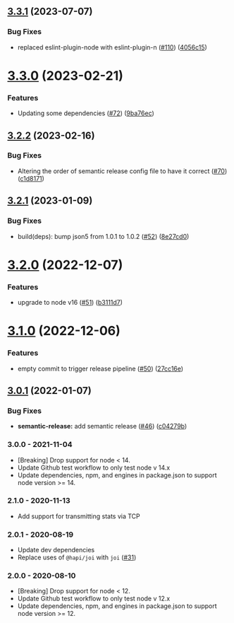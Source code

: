 ## [3.3.1](https://github.com/expediagroup/service-client-statsd/compare/v3.3.0...v3.3.1) (2023-07-07)


### Bug Fixes

* replaced eslint-plugin-node with eslint-plugin-n ([#110](https://github.com/expediagroup/service-client-statsd/issues/110)) ([4056c15](https://github.com/expediagroup/service-client-statsd/commit/4056c1512036419defd2c666903d679e3a7259a7))

# [3.3.0](https://github.com/expediagroup/service-client-statsd/compare/v3.2.2...v3.3.0) (2023-02-21)


### Features

* Updating some dependencies ([#72](https://github.com/expediagroup/service-client-statsd/issues/72)) ([9ba76ec](https://github.com/expediagroup/service-client-statsd/commit/9ba76ecc5b0f1332d2e72374926118d69864e311))

## [3.2.2](https://github.com/expediagroup/service-client-statsd/compare/v3.2.1...v3.2.2) (2023-02-16)


### Bug Fixes

* Altering the order of semantic release config file to have it correct ([#70](https://github.com/expediagroup/service-client-statsd/issues/70)) ([c1d8171](https://github.com/expediagroup/service-client-statsd/commit/c1d8171db3f9f5734c6c9e7ab924ff75590141d8))

## [3.2.1](https://github.com/expediagroup/service-client-statsd/compare/v3.2.0...v3.2.1) (2023-01-09)


### Bug Fixes

* build(deps): bump json5 from 1.0.1 to 1.0.2 ([#52](https://github.com/expediagroup/service-client-statsd/issues/52)) ([8e27cd0](https://github.com/expediagroup/service-client-statsd/commit/8e27cd0dc2111993645b9e5a75dc331d83b2c60d))

# [3.2.0](https://github.com/expediagroup/service-client-statsd/compare/v3.1.0...v3.2.0) (2022-12-07)


### Features

* upgrade to node v16 ([#51](https://github.com/expediagroup/service-client-statsd/issues/51)) ([b3111d7](https://github.com/expediagroup/service-client-statsd/commit/b3111d793146047e6535756069195bfe03dad76c))

# [3.1.0](https://github.com/expediagroup/service-client-statsd/compare/v3.0.1...v3.1.0) (2022-12-06)


### Features

* empty commit to trigger release pipeline ([#50](https://github.com/expediagroup/service-client-statsd/issues/50)) ([27cc16e](https://github.com/expediagroup/service-client-statsd/commit/27cc16e98907693f165e00dd5f92d200de6b569c))

## [3.0.1](https://github.com/expediagroup/service-client-statsd/compare/v3.0.0...v3.0.1) (2022-01-07)

### Bug Fixes

* **semantic-release:** add semantic release ([#46](https://github.com/expediagroup/service-client-statsd/issues/46)) ([c04279b](https://github.com/expediagroup/service-client-statsd/commit/c04279b3ce6d13ddab27a14ed72474b62514810f))

### 3.0.0 - 2021-11-04

- [Breaking] Drop support for node < 14.
- Update Github test workflow to only test node v 14.x
- Update dependencies, npm, and engines in package.json to support node version >= 14.

### 2.1.0 - 2020-11-13

- Add support for transmitting stats via TCP

### 2.0.1 - 2020-08-19

- Update dev dependencies
- Replace uses of `@hapi/joi` with `joi` ([#31](https://github.com/ExpediaGroup/service-client-statsd/pull/31))

### 2.0.0 - 2020-08-10

- [Breaking] Drop support for node < 12.
- Update Github test workflow to only test node v 12.x
- Update dependencies, npm, and engines in package.json to support node version >= 12.
